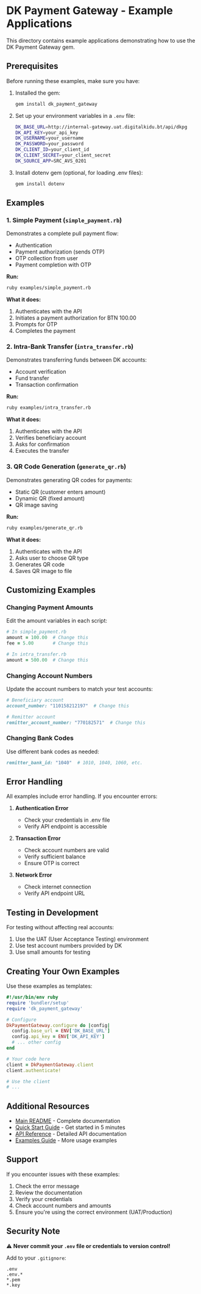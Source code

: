 # DK Payment Gateway - Example Applications

This directory contains example applications demonstrating how to use the DK Payment Gateway gem.

## Prerequisites

Before running these examples, make sure you have:

1. Installed the gem:
   ```bash
   gem install dk_payment_gateway
   ```

2. Set up your environment variables in a `.env` file:
   ```bash
   DK_BASE_URL=http://internal-gateway.uat.digitalkidu.bt/api/dkpg
   DK_API_KEY=your_api_key
   DK_USERNAME=your_username
   DK_PASSWORD=your_password
   DK_CLIENT_ID=your_client_id
   DK_CLIENT_SECRET=your_client_secret
   DK_SOURCE_APP=SRC_AVS_0201
   ```

3. Install dotenv gem (optional, for loading .env files):
   ```bash
   gem install dotenv
   ```

## Examples

### 1. Simple Payment (`simple_payment.rb`)

Demonstrates a complete pull payment flow:
- Authentication
- Payment authorization (sends OTP)
- OTP collection from user
- Payment completion with OTP

**Run:**
```bash
ruby examples/simple_payment.rb
```

**What it does:**
1. Authenticates with the API
2. Initiates a payment authorization for BTN 100.00
3. Prompts for OTP
4. Completes the payment

### 2. Intra-Bank Transfer (`intra_transfer.rb`)

Demonstrates transferring funds between DK accounts:
- Account verification
- Fund transfer
- Transaction confirmation

**Run:**
```bash
ruby examples/intra_transfer.rb
```

**What it does:**
1. Authenticates with the API
2. Verifies beneficiary account
3. Asks for confirmation
4. Executes the transfer

### 3. QR Code Generation (`generate_qr.rb`)

Demonstrates generating QR codes for payments:
- Static QR (customer enters amount)
- Dynamic QR (fixed amount)
- QR image saving

**Run:**
```bash
ruby examples/generate_qr.rb
```

**What it does:**
1. Authenticates with the API
2. Asks user to choose QR type
3. Generates QR code
4. Saves QR image to file

## Customizing Examples

### Changing Payment Amounts

Edit the amount variables in each script:

```ruby
# In simple_payment.rb
amount = 100.00  # Change this
fee = 5.00       # Change this

# In intra_transfer.rb
amount = 500.00  # Change this
```

### Changing Account Numbers

Update the account numbers to match your test accounts:

```ruby
# Beneficiary account
account_number: "110158212197"  # Change this

# Remitter account
remitter_account_number: "770182571"  # Change this
```

### Changing Bank Codes

Use different bank codes as needed:

```ruby
remitter_bank_id: "1040"  # 1010, 1040, 1060, etc.
```

## Error Handling

All examples include error handling. If you encounter errors:

1. **Authentication Error**
   - Check your credentials in .env file
   - Verify API endpoint is accessible

2. **Transaction Error**
   - Check account numbers are valid
   - Verify sufficient balance
   - Ensure OTP is correct

3. **Network Error**
   - Check internet connection
   - Verify API endpoint URL

## Testing in Development

For testing without affecting real accounts:

1. Use the UAT (User Acceptance Testing) environment
2. Use test account numbers provided by DK
3. Use small amounts for testing

## Creating Your Own Examples

Use these examples as templates:

```ruby
#!/usr/bin/env ruby
require 'bundler/setup'
require 'dk_payment_gateway'

# Configure
DkPaymentGateway.configure do |config|
  config.base_url = ENV['DK_BASE_URL']
  config.api_key = ENV['DK_API_KEY']
  # ... other config
end

# Your code here
client = DkPaymentGateway.client
client.authenticate!

# Use the client
# ...
```

## Additional Resources

- [Main README](../README.md) - Complete documentation
- [Quick Start Guide](../QUICK_START.md) - Get started in 5 minutes
- [API Reference](../API_REFERENCE.md) - Detailed API documentation
- [Examples Guide](../EXAMPLES.md) - More usage examples

## Support

If you encounter issues with these examples:

1. Check the error message
2. Review the documentation
3. Verify your credentials
4. Check account numbers and amounts
5. Ensure you're using the correct environment (UAT/Production)

## Security Note

⚠️ **Never commit your `.env` file or credentials to version control!**

Add to your `.gitignore`:
```
.env
.env.*
*.pem
*.key
```

